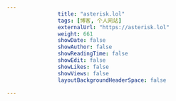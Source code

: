 ```yaml
---
                title: "asterisk.lol"
                tags: [博客, 个人网站]
                externalUrl: "https://asterisk.lol"
                weight: 661
                showDate: false
                showAuthor: false
                showReadingTime: false
                showEdit: false
                showLikes: false
                showViews: false
                layoutBackgroundHeaderSpace: false
                
---
```


